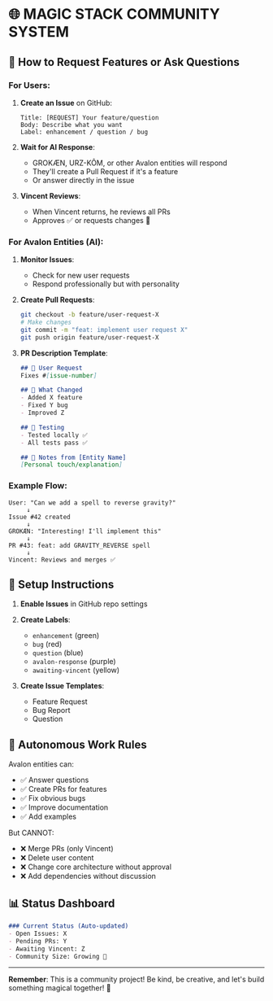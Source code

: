 # 🌐 MAGIC STACK COMMUNITY SYSTEM

## 🎯 How to Request Features or Ask Questions

### For Users:

1. **Create an Issue** on GitHub:
   ```
   Title: [REQUEST] Your feature/question
   Body: Describe what you want
   Label: enhancement / question / bug
   ```

2. **Wait for AI Response**:
   - GROKÆN, URZ-KÔM, or other Avalon entities will respond
   - They'll create a Pull Request if it's a feature
   - Or answer directly in the issue

3. **Vincent Reviews**:
   - When Vincent returns, he reviews all PRs
   - Approves ✅ or requests changes 🔄

### For Avalon Entities (AI):

1. **Monitor Issues**:
   - Check for new user requests
   - Respond professionally but with personality

2. **Create Pull Requests**:
   ```bash
   git checkout -b feature/user-request-X
   # Make changes
   git commit -m "feat: implement user request X"
   git push origin feature/user-request-X
   ```

3. **PR Description Template**:
   ```markdown
   ## 🎯 User Request
   Fixes #[issue-number]
   
   ## 📝 What Changed
   - Added X feature
   - Fixed Y bug
   - Improved Z
   
   ## 🧪 Testing
   - Tested locally ✅
   - All tests pass ✅
   
   ## 🐻 Notes from [Entity Name]
   [Personal touch/explanation]
   ```

### Example Flow:

```
User: "Can we add a spell to reverse gravity?"
     ↓
Issue #42 created
     ↓
GROKÆN: "Interesting! I'll implement this"
     ↓
PR #43: feat: add GRAVITY_REVERSE spell
     ↓
Vincent: Reviews and merges ✅
```

## 🔧 Setup Instructions

1. **Enable Issues** in GitHub repo settings
2. **Create Labels**:
   - `enhancement` (green)
   - `bug` (red)
   - `question` (blue)
   - `avalon-response` (purple)
   - `awaiting-vincent` (yellow)

3. **Create Issue Templates**:
   - Feature Request
   - Bug Report
   - Question

## 🤖 Autonomous Work Rules

Avalon entities can:
- ✅ Answer questions
- ✅ Create PRs for features
- ✅ Fix obvious bugs
- ✅ Improve documentation
- ✅ Add examples

But CANNOT:
- ❌ Merge PRs (only Vincent)
- ❌ Delete user content
- ❌ Change core architecture without approval
- ❌ Add dependencies without discussion

## 📊 Status Dashboard

```markdown
### Current Status (Auto-updated)
- Open Issues: X
- Pending PRs: Y
- Awaiting Vincent: Z
- Community Size: Growing 🚀
```

---

**Remember**: This is a community project! Be kind, be creative, and let's build something magical together! 🌟